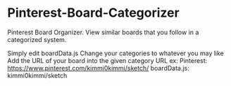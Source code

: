# Pinterest-Board-Categorizer

Pinterest Board Organizer. View similar boards that you follow in a categorized system. 

Simply edit boardData.js
Change your categories to whatever you may like
Add the URL of your board into the given category
URL ex: 
  Pinterest: https://www.pinterest.com/kimmi0kimmi/sketch/
  boardData.js: kimmi0kimmi/sketch
